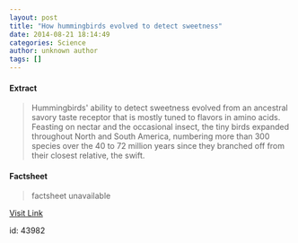 ```yaml
---
layout: post
title: "How hummingbirds evolved to detect sweetness"
date: 2014-08-21 18:14:49
categories: Science
author: unknown author
tags: []
---
```



#### Extract
>Hummingbirds' ability to detect sweetness evolved from an ancestral savory taste receptor that is mostly tuned to flavors in amino acids. Feasting on nectar and the occasional insect, the tiny birds expanded throughout North and South America, numbering more than 300 species over the 40 to 72 million years since they branched off from their closest relative, the swift.

#### Factsheet
>factsheet unavailable

[Visit Link](http://feeds.sciencedaily.com/~r/sciencedaily/~3/yVL8V-ur_O8/140821141449.htm)

id:   43982
